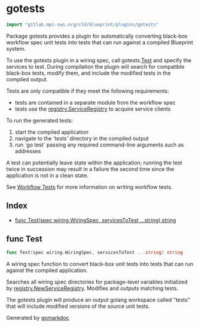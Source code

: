 <!-- Code generated by gomarkdoc. DO NOT EDIT -->

# gotests

```go
import "gitlab.mpi-sws.org/cld/blueprint/plugins/gotests"
```

Package gotests provides a plugin for automatically converting black\-box workflow spec unit tests into tests that can run against a compiled Blueprint system.

To use the gotests plugin in a wiring spec, call gotests.[Test](<#Test>) and specify the services to test. During compilation the plugin will search for compatible black\-box tests, modify them, and include the modified tests in the compiled output.

Tests are only compatible if they meet the following requirements:

- tests are contained in a separate module from the workflow spec
- tests use the [registry.ServiceRegistry](<https://github.com/Blueprint-uServices/blueprint/tree/main/runtime/core/registry>) to acquire service clients

To run the generated tests:

1. start the compiled application
2. navigate to the 'tests' directory in the compiled output
3. run \`go test\` passing any required command\-line arguments such as addresses

A test can potentially leave state within the application; running the test twice in succession may result in a failure the second time since the application is not in a clean state.

See [Workflow Tests](<https://github.com/Blueprint-uServices/blueprint/tree/main/docs/manual/workflow_tests.md>) for more information on writing workflow tests.

## Index

- [func Test\(spec wiring.WiringSpec, servicesToTest ...string\) string](<#Test>)


<a name="Test"></a>
## func Test

```go
func Test(spec wiring.WiringSpec, servicesToTest ...string) string
```

A wiring spec function to convert black\-box unit tests into tests that can run against the compiled application.

Searches all wiring spec directories for package\-level variables initialized by [registry.NewServiceRegistry](<https://github.com/Blueprint-uServices/blueprint/tree/main/runtime/core/registry>). Modifies and outputs matching tests.

The gotests plugin will produce an output golang workspace called "tests" that will include modified versions of the source unit tests.

Generated by [gomarkdoc](<https://github.com/princjef/gomarkdoc>)
